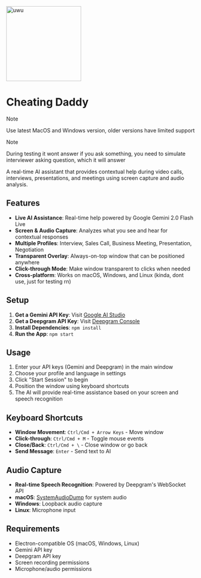 <img src="/src/assets/logo.png" alt="uwu" width="200"/>

# Cheating Daddy

> [!NOTE]  
> Use latest MacOS and Windows version, older versions have limited support

> [!NOTE]  
> During testing it wont answer if you ask something, you need to simulate interviewer asking question, which it will answer

A real-time AI assistant that provides contextual help during video calls, interviews, presentations, and meetings using screen capture and audio analysis.

## Features

- **Live AI Assistance**: Real-time help powered by Google Gemini 2.0 Flash Live
- **Screen & Audio Capture**: Analyzes what you see and hear for contextual responses
- **Multiple Profiles**: Interview, Sales Call, Business Meeting, Presentation, Negotiation
- **Transparent Overlay**: Always-on-top window that can be positioned anywhere
- **Click-through Mode**: Make window transparent to clicks when needed
- **Cross-platform**: Works on macOS, Windows, and Linux (kinda, dont use, just for testing rn)

## Setup

1. **Get a Gemini API Key**: Visit [Google AI Studio](https://aistudio.google.com/apikey)
2. **Get a Deepgram API Key**: Visit [Deepgram Console](https://console.deepgram.com/)
3. **Install Dependencies**: `npm install`
4. **Run the App**: `npm start`

## Usage

1. Enter your API keys (Gemini and Deepgram) in the main window
2. Choose your profile and language in settings
3. Click "Start Session" to begin
4. Position the window using keyboard shortcuts
5. The AI will provide real-time assistance based on your screen and speech recognition

## Keyboard Shortcuts

- **Window Movement**: `Ctrl/Cmd + Arrow Keys` - Move window
- **Click-through**: `Ctrl/Cmd + M` - Toggle mouse events
- **Close/Back**: `Ctrl/Cmd + \` - Close window or go back
- **Send Message**: `Enter` - Send text to AI

## Audio Capture

- **Real-time Speech Recognition**: Powered by Deepgram's WebSocket API
- **macOS**: [SystemAudioDump](https://github.com/Mohammed-Yasin-Mulla/Sound) for system audio
- **Windows**: Loopback audio capture
- **Linux**: Microphone input

## Requirements

- Electron-compatible OS (macOS, Windows, Linux)
- Gemini API key
- Deepgram API key
- Screen recording permissions
- Microphone/audio permissions
